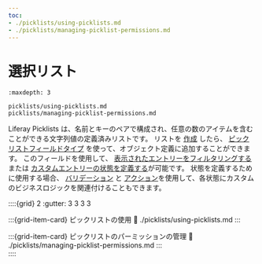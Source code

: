 ```yaml
---
toc:
- ./picklists/using-picklists.md
- ./picklists/managing-picklist-permissions.md
---
```

# 選択リスト

```{toctree}
:maxdepth: 3

picklists/using-picklists.md
picklists/managing-picklist-permissions.md
```

Liferay Picklists は、名前とキーのペアで構成され、任意の数のアイテムを含むことができる文字列値の定義済みリストです。 リストを [作成](./picklists/using-picklists.md#creating-a-picklist) したら、 [ピックリストフィールドタイプ](./picklists/using-picklists.md#adding-picklist-fields-to-objects) を使って、オブジェクト定義に追加することができます。 このフィールドを使用して、 [表示されたエントリーをフィルタリングする](./displaying-object-entries.md) または [カスタムエントリーの状態を定義する](./creating-and-managing-objects/adding-and-managing-custom-states.md)が可能です。 状態を定義するために使用する場合、 [バリデーション](./creating-and-managing-objects/adding-custom-validations.md) と [アクション](./creating-and-managing-objects/defining-object-actions.md)を使用して、各状態にカスタムのビジネスロジックを関連付けることもできます。

::::{grid} 2
:gutter: 3 3 3 3

:::{grid-item-card} ピックリストの使用
:link: ./picklists/using-picklists.md
:::  

:::{grid-item-card} ピックリストのパーミッションの管理
:link: ./picklists/managing-picklist-permissions.md
:::  
::::
